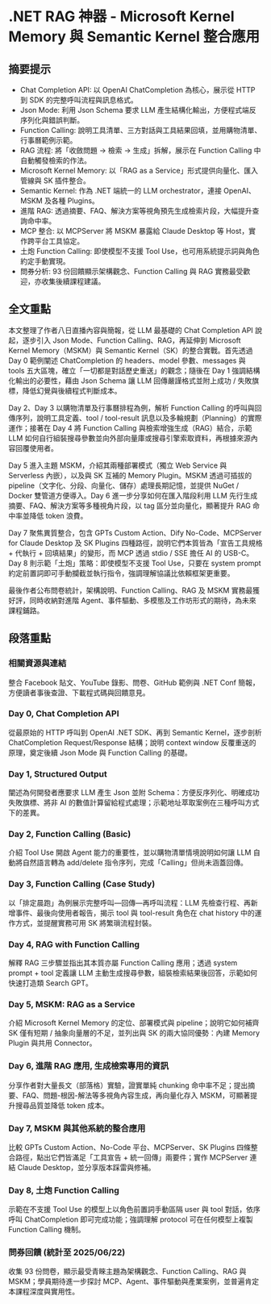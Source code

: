 # .NET RAG 神器 - Microsoft Kernel Memory 與 Semantic Kernel 整合應用

## 摘要提示
- Chat Completion API: 以 OpenAI ChatCompletion 為核心，展示從 HTTP 到 SDK 的完整呼叫流程與訊息格式。
- Json Mode: 利用 Json Schema 要求 LLM 產生結構化輸出，方便程式端反序列化與錯誤判斷。
- Function Calling: 說明工具清單、三方對話與工具結果回填，並用購物清單、行事曆範例示範。
- RAG 流程: 將「收斂問題 → 檢索 → 生成」拆解，展示在 Function Calling 中自動觸發檢索的作法。
- Microsoft Kernel Memory: 以「RAG as a Service」形式提供向量化、匯入管線與 SK 插件整合。
- Semantic Kernel: 作為 .NET 端統一的 LLM orchestrator，連接 OpenAI、MSKM 及各種 Plugins。
- 進階 RAG: 透過摘要、FAQ、解決方案等視角預先生成檢索片段，大幅提升查詢命中率。
- MCP 整合: 以 MCPServer 將 MSKM 暴露給 Claude Desktop 等 Host，實作跨平台工具協定。
- 土炮 Function Calling: 即使模型不支援 Tool Use，也可用系統提示詞與角色約定手動實現。
- 問券分析: 93 份回饋顯示架構觀念、Function Calling 與 RAG 實務最受歡迎，亦收集後續課程建議。

## 全文重點
本文整理了作者八日直播內容與簡報，從 LLM 最基礎的 Chat Completion API 說起，逐步引入 Json Mode、Function Calling、RAG，再延伸到 Microsoft Kernel Memory（MSKM）與 Semantic Kernel（SK）的整合實戰。首先透過 Day 0 範例闡述 ChatCompletion 的 headers、model 參數、messages 與 tools 五大區塊，確立「一切都是對話歷史重送」的觀念；隨後在 Day 1 強調結構化輸出的必要性，藉由 Json Schema 讓 LLM 回傳嚴謹格式並附上成功 / 失敗旗標，降低幻覺與後續程式判斷成本。

Day 2、Day 3 以購物清單及行事曆排程為例，解析 Function Calling 的呼叫與回傳序列，說明工具定義、tool / tool-result 訊息以及多輪規劃（Planning）的實際運作；接著在 Day 4 將 Function Calling 與檢索增強生成（RAG）結合，示範 LLM 如何自行組裝搜尋參數並向外部向量庫或搜尋引擎索取資料，再根據來源內容回覆使用者。

Day 5 進入主題 MSKM，介紹其兩種部署模式（獨立 Web Service 與 Serverless 內嵌），以及與 SK 互補的 Memory Plugin。MSKM 透過可插拔的 pipeline（文字化、分段、向量化、儲存）處理長期記憶，並提供 NuGet / Docker 雙管道方便導入。Day 6 進一步分享如何在匯入階段利用 LLM 先行生成摘要、FAQ、解決方案等多種視角片段，以 tag 區分並向量化，顯著提升 RAG 命中率並降低 token 浪費。

Day 7 聚焦異質整合，包含 GPTs Custom Action、Dify No-Code、MCPServer for Claude Desktop 及 SK Plugins 四種路徑，說明它們本質皆為「宣告工具規格 + 代執行 + 回填結果」的變形，而 MCP 透過 stdio / SSE 擔任 AI 的 USB-C。Day 8 則示範「土炮」策略：即使模型不支援 Tool Use，只要在 system prompt 約定前置詞即可手動攔截並執行指令，強調理解協議比依賴框架更重要。

最後作者公布問卷統計，架構說明、Function Calling、RAG 及 MSKM 實務最獲好評，同時收納對進階 Agent、事件驅動、多模態及工作坊形式的期待，為未來課程鋪路。

## 段落重點
### 相關資源與連結
整合 Facebook 貼文、YouTube 錄影、問卷、GitHub 範例與 .NET Conf 簡報，方便讀者事後查證、下載程式碼與回饋意見。

### Day 0, Chat Completion API
從最原始的 HTTP 呼叫到 OpenAI .NET SDK、再到 Semantic Kernel，逐步剖析 ChatCompletion Request/Response 結構；說明 context window 反覆重送的原理，奠定後續 Json Mode 與 Function Calling 的基礎。

### Day 1, Structured Output
闡述為何開發者應要求 LLM 產生 Json 並附 Schema：方便反序列化、明確成功失敗旗標、將非 AI 的數值計算留給程式處理；示範地址萃取案例在三種呼叫方式下的差異。

### Day 2, Function Calling (Basic)
介紹 Tool Use 開啟 Agent 能力的重要性，並以購物清單情境說明如何讓 LLM 自動將自然語言轉為 add/delete 指令序列，完成「Calling」但尚未涵蓋回傳。

### Day 3, Function Calling (Case Study)
以「排定晨跑」為例展示完整呼叫—回傳—再呼叫流程：LLM 先檢查行程、再新增事件、最後向使用者報告，揭示 tool 與 tool-result 角色在 chat history 中的運作方式，並提醒實務可用 SK 將繁瑣流程封裝。

### Day 4, RAG with Function Calling
解釋 RAG 三步驟並指出其本質亦屬 Function Calling 應用；透過 system prompt + tool 定義讓 LLM 主動生成搜尋參數，組裝檢索結果後回答，示範如何快速打造類 Search GPT。

### Day 5, MSKM: RAG as a Service
介紹 Microsoft Kernel Memory 的定位、部署模式與 pipeline；說明它如何補齊 SK 僅有短期 / 抽象向量層的不足，並列出與 SK 的兩大協同優勢：內建 Memory Plugin 與共用 Connector。

### Day 6, 進階 RAG 應用, 生成檢索專用的資訊
分享作者對大量長文（部落格）實驗，證實單純 chunking 命中率不足；提出摘要、FAQ、問題-根因-解法等多視角內容生成，再向量化存入 MSKM，可顯著提升搜尋品質並降低 token 成本。

### Day 7, MSKM 與其他系統的整合應用
比較 GPTs Custom Action、No-Code 平台、MCPServer、SK Plugins 四條整合路徑，點出它們皆滿足「工具宣告 + 統一回傳」兩要件；實作 MCPServer 連結 Claude Desktop，並分享版本踩雷與修補。

### Day 8, 土炮 Function Calling
示範在不支援 Tool Use 的模型上以角色前置詞手動區隔 user 與 tool 對話，依序呼叫 ChatCompletion 即可完成功能；強調理解 protocol 可在任何模型上複製 Function Calling 機制。

### 問券回饋 (統計至 2025/06/22)
收集 93 份問卷，顯示最受青睞主題為架構觀念、Function Calling、RAG 與 MSKM；學員期待進一步探討 MCP、Agent、事件驅動與產業案例，並普遍肯定本課程深度與實用性。